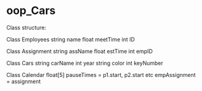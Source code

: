 # oop_Cars

Class structure:

Class Employees
	string name
	float meetTime
	int ID
	

Class Assignment
	string assName
	float estTime
	int empID
	

Class Cars
	string carName
	int year
	string color
	int keyNumber
	

Class Calendar
	float[5] pauseTimes = p1.start, p2.start etc
	empAssignment = assignment
	
	
